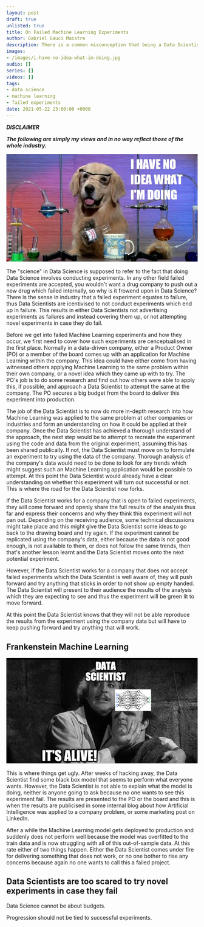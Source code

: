 ```yaml
---
layout: post
draft: true
unlisted: true
title: On Failed Machine Learning Experiments
author: Gabriel Gauci Maistre
description: There is a common misconception that being a Data Scientist means that you do not need to care about writing good clean code, because you're not a Software Developer. If you're a firm believer of this, please take some time to hear me out. I hope to have at least gotten you to reconsider by the end of this post.
images:
- /images/i-have-no-idea-what-im-doing.jpg
audio: []
series: []
videos: []
tags:
- data science
- machine learning
- failed experiments
date: 2021-05-22 23:00:00 +0000
---
```


***DISCLAIMER***

***The following are simply my views and in no way reflect those of the whole industry.***

![alt text](/images/i-have-no-idea-what-im-doing.jpg "Logo Title Text 1")

The "science" in Data Science is supposed to refer to the fact that doing Data Science involves conducting experiments. In any other field failed experiments are accepted, you wouldn't want a drug company to push out a new drug which failed internally, so why is it frowend upon in Data Science? There is the sense in industry that a failed experiment equates to failure, thus Data Scientists are icentivised to not conduct experiments which end up in failure. This results in either Data Scientists not advertising experiments as failures and instead covering them up, or not attempting novel experiments in case they do fail.

Before we get into failed Machine Learning experiments and how they occur, we first need to cover how such experiments are cenceptualised in the first place. Normally in a data-driven company, either a Product Owner (PO) or a member of the board comes up with an application for Machine Learning within the company. This idea could have either come from having witnessed others applying Machine Learning to the same problem within their own company, or a novel idea which they came up with to try. The PO's job is to do some research and find out how others were able to apply this, if possible, and approach a Data Scientist to attempt the same at the company. The PO secures a big budget from the board to deliver this experiment into production.

The job of the Data Scientist is to now do more in-depth research into how Machine Learning was applied to the same problem at other companies or industries and form an understanding on how it could be applied at their company. Once the Data Scientist has achieved a thorough understand of the approach, the next step would be to attempt to recreate the experiment using the code and data from the original experiment, assuming this has been shared publically. If not, the Data Scientist must move on to formulate an experiment to try using the data of the company. Thorough analysis of the company's data would need to be done to look for any trends which might suggest such an Machine Learning application would be possible to attempt. At this point the Data Scientist would already have a clear understanding on whether this experiment will turn out successful or not. This is where the road for the Data Scientist now forks.

If the Data Scientist works for a company that is open to failed experiments, they will come forward and openly share the full results of the analysis thus far and express their concerns and why they think this experiment will not pan out. Depending on the receiving audience, some technical discussions might take place and this might give the Data Scientist some ideas to go back to the drawing board and try again. If the experiment cannot be replicated using the company's data, either because the data is not good enough, is not available to them, or does not follow the same trends, then that's another lesson learnt and the Data Scientist moves onto the next potential experiment.

However, if the Data Scientist works for a company that does not accept failed experiments which the Data Scientist is well aware of, they will push forward and try anything that sticks in order to not show up empty handed. The Data Scientist will present to their audience the results of the analysis which they are expecting to see and thus the experiment will be green lit to move forward.

At this point the Data Scientist knows that they will not be able reproduce the results from the experiment using the company data but will have to keep pushing forward and try anything that will work.

## Frankenstein Machine Learning
![alt text](/images/its-alive.png "Logo Title Text 1")

This is where things get ugly. After weeks of hacking away, the Data Scientist find some black box model that seems to perform what everyone wants. However, the Data Scientist is not able to explain what the model is doing, neither is anyone going to ask because no one wants to see this experiment fail. The results are presented to the PO or the board and this is when the results are publicised in some internal blog about how Artificial Intelligence was applied to a company problem, or some marketing post on LinkedIn.

After a while the Machine Learning model gets deployed to production and suddenly does not perform well because the model was overfitted to the train data and is now struggling with all of this out-of-sample data. At this rate either of two things happen. Either the Data Scientist comes under fire for delivering something that does not work, or no one bother to rise any concerns because again no one wants to call this a failed project.

## Data Scientists are too scared to try novel experiments in case they fail

Data Science cannot be about budgets.

Progression should not be tied to successful experiments.
